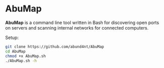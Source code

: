 # AbuMap

**AbuMap** is a command line tool written in Bash for discovering open ports on servers and scanning internal networks for connected computers.

Setup:

``` bash
git clone https://github.com/abund4nt/AbuMap
cd AbuMap
chmod +x AbuMap.sh
./AbuMap.sh -h
```

